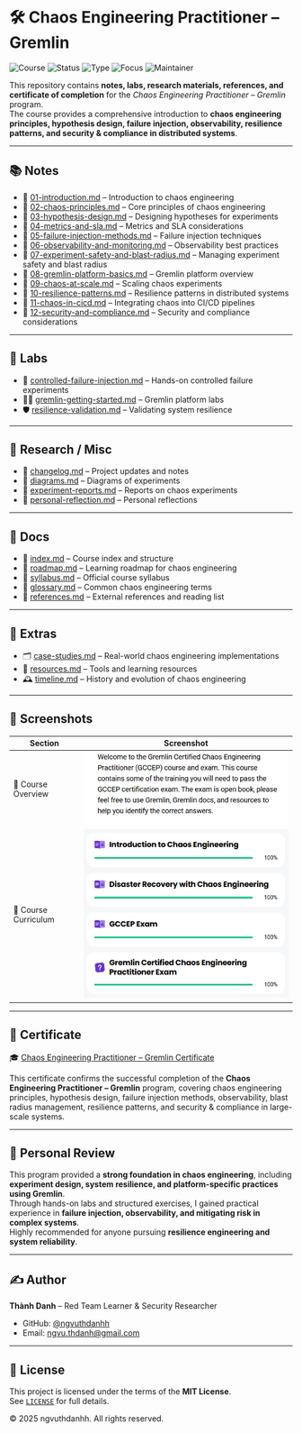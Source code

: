 # 🛠️ Chaos Engineering Practitioner – Gremlin

![Course](https://img.shields.io/badge/Gremlin-Chaos%20Engineering%20Practitioner-darkgreen?style=flat-square&logo=gremlin)
![Status](https://img.shields.io/badge/Status-Completed-brightgreen?style=flat-square&logo=verizon)
![Type](https://img.shields.io/badge/Type-Learning%20Program-orange?style=flat-square&logo=notion)
![Focus](https://img.shields.io/badge/Focus-Chaos%20Engineering%20%26%20Resilience-informational?style=flat-square&logo=cloudflare)
![Maintainer](https://img.shields.io/badge/Maintainer-Thành%20Danh-blueviolet?style=flat-square&logo=github)

This repository contains **notes, labs, research materials, references, and certificate of completion** for the *Chaos Engineering Practitioner – Gremlin* program.  
The course provides a comprehensive introduction to **chaos engineering principles, hypothesis design, failure injection, observability, resilience patterns, and security & compliance in distributed systems**.

---

## 📚 Notes
- 📘 [01-introduction.md](./notes/01-introduction.md) – Introduction to chaos engineering  
- 📘 [02-chaos-principles.md](./notes/02-chaos-principles.md) – Core principles of chaos engineering  
- 📘 [03-hypothesis-design.md](./notes/03-hypothesis-design.md) – Designing hypotheses for experiments  
- 📘 [04-metrics-and-sla.md](./notes/04-metrics-and-sla.md) – Metrics and SLA considerations  
- 📘 [05-failure-injection-methods.md](./notes/05-failure-injection-methods.md) – Failure injection techniques  
- 📘 [06-observability-and-monitoring.md](./notes/06-observability-and-monitoring.md) – Observability best practices  
- 📘 [07-experiment-safety-and-blast-radius.md](./notes/07-experiment-safety-and-blast-radius.md) – Managing experiment safety and blast radius  
- 📘 [08-gremlin-platform-basics.md](./notes/08-gremlin-platform-basics.md) – Gremlin platform overview  
- 📘 [09-chaos-at-scale.md](./notes/09-chaos-at-scale.md) – Scaling chaos experiments  
- 📘 [10-resilience-patterns.md](./notes/10-resilience-patterns.md) – Resilience patterns in distributed systems  
- 📘 [11-chaos-in-cicd.md](./notes/11-chaos-in-cicd.md) – Integrating chaos into CI/CD pipelines  
- 📘 [12-security-and-compliance.md](./notes/12-security-and-compliance.md) – Security and compliance considerations  

---

## 🧪 Labs
- 🧱 [controlled-failure-injection.md](./labs/controlled-failure-injection.md) – Hands-on controlled failure experiments  
- 🧑‍💻 [gremlin-getting-started.md](./labs/gremlin-getting-started.md) – Gremlin platform labs  
- 🛡️ [resilience-validation.md](./labs/resilience-validation.md) – Validating system resilience  

---

## 🔬 Research / Misc
- 📄 [changelog.md](./misc/changelog.md) – Project updates and notes  
- 📄 [diagrams.md](./misc/diagrams.md) – Diagrams of experiments  
- 📄 [experiment-reports.md](./misc/experiment-reports.md) – Reports on chaos experiments  
- 📄 [personal-reflection.md](./misc/personal-reflection.md) – Personal reflections  

---

## 📖 Docs
- 📘 [index.md](./docs/index.md) – Course index and structure  
- 📘 [roadmap.md](./docs/roadmap.md) – Learning roadmap for chaos engineering  
- 📘 [syllabus.md](./docs/syllabus.md) – Official course syllabus  
- 📘 [glossary.md](./docs/glossary.md) – Common chaos engineering terms  
- 📘 [references.md](./docs/references.md) – External references and reading list  

---

## 🧩 Extras
- 🗂️ [case-studies.md](./extras/case-studies.md) – Real-world chaos engineering implementations  
- 🧰 [resources.md](./extras/resources.md) – Tools and learning resources  
- 🕰️ [timeline.md](./extras/timeline.md) – History and evolution of chaos engineering  

---

## 📸 Screenshots

| Section | Screenshot |
|--------------------------|------------|
| 🧭 Course Overview | ![](./screenshots/course-des.png) |
| 📘 Course Curriculum | ![](./scrennshots/course.png) |

---

## 📜 Certificate
🎓 [Chaos Engineering Practitioner – Gremlin Certificate](./cert/4d0d145e-d6bd-4194-85a8-d15aa1556d45.pdf)

This certificate confirms the successful completion of the **Chaos Engineering Practitioner – Gremlin** program, covering chaos engineering principles, hypothesis design, failure injection methods, observability, blast radius management, resilience patterns, and security & compliance in large-scale systems.

---

## 📝 Personal Review
This program provided a **strong foundation in chaos engineering**, including **experiment design, system resilience, and platform-specific practices using Gremlin**.  
Through hands-on labs and structured exercises, I gained practical experience in **failure injection, observability, and mitigating risk in complex systems**.  
Highly recommended for anyone pursuing **resilience engineering and system reliability**.

---

## ✍️ Author  

**Thành Danh** – Red Team Learner & Security Researcher  

- GitHub: [@ngvuthdanhh](https://github.com/ngvuthdanhh)  
- Email: ngvu.thdanh@gmail.com   

---

## 📄 License  

This project is licensed under the terms of the **MIT License**.  
See [`LICENSE`](./LICENSE) for full details.  

© 2025 ngvuthdanhh. All rights reserved.  

